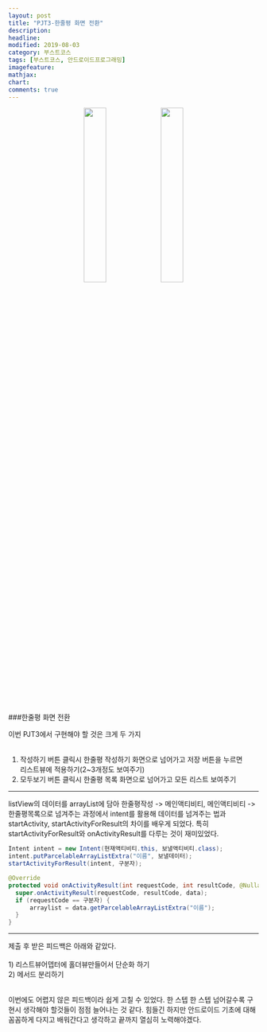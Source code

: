 ```yaml
---
layout: post
title: "PJT3-한줄평 화면 전환"
description:
headline:
modified: 2019-08-03
category: 부스트코스
tags: [부스트코스, 안드로이드프로그래밍]
imagefeature:
mathjax:
chart:
comments: true
---
```

<p style="text-align:center;"><img src="https://user-images.githubusercontent.com/38582562/62410568-34a6ca00-b622-11e9-9bf2-392c38d66d34.png" width="30%">  <img src="https://user-images.githubusercontent.com/38582562/62410569-34a6ca00-b622-11e9-8509-d80a72959aa3.png" width="30%"></p>
<br>


###한줄평 화면 전환

이번 PJT3에서 구현해야 할 것은 크게 두 가지<br><br>
1) 작성하기 버튼 클릭시 한줄평 작성하기 화면으로 넘어가고 저장 버튼을 누르면<br>리스트뷰에 적용하기(2~3개정도 보여주기)<br>
2) 모두보기 버튼 클릭시 한줄평 목록 화면으로 넘어가고 모든 리스트 보여주기<br>
<hr>

listView의 데이터를 arrayList에 담아 한줄평작성 -> 메인액티비티, 메인액티비티 -> 한줄평목록으로 넘겨주는 과정에서 intent를 활용해 데이터를 넘겨주는 법과 startActivity, startActivityForResult의 차이를 배우게 되었다. 특히 startActivityForResult와 onActivityResult를 다루는 것이 재미있었다.

~~~java
Intent intent = new Intent(현재액티비티.this, 보낼액티비티.class);
intent.putParcelableArrayListExtra("이름", 보낼데이터);
startActivityForResult(intent, 구분자);

@Override
protected void onActivityResult(int requestCode, int resultCode, @Nullable Intent data) {
  super.onActivityResult(requestCode, resultCode, data);
  if (requestCode == 구분자) {
      arraylist = data.getParcelableArrayListExtra("이름");
  }
}
~~~

<hr>
제출 후 받은 피드백은 아래와 같았다.<br><br>
1) 리스트뷰어뎁터에 홀더뷰만들어서 단순화 하기<br>
2) 메서드 분리하기<br><br>

이번에도 어렵지 않은 피드백이라 쉽게 고칠 수 있었다. 한 스텝 한 스텝 넘어갈수록 구현시 생각해야 할것들이 점점 늘어나는 것 같다. 힘들긴 하지만 안드로이드 기초에 대해 꼼꼼하게 다지고 배워간다고 생각하고 끝까지 열심히 노력해야겠다.
